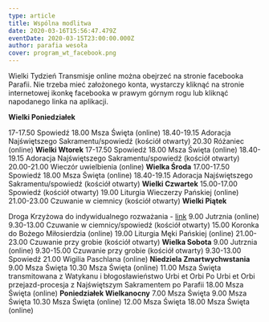 ```yaml
---
type: article
title: Wspólna modlitwa
date: 2020-03-16T15:56:47.479Z
eventDate: 2020-03-15T23:00:00.000Z
author: parafia wesoła
cover: program_wt_facebook.png
---
```

Wielki Tydzień       Transmisje online można obejrzeć na stronie facebooka Parafii. Nie trzeba mieć założonego konta, wystarczy kliknąć na stronie internetowej ikonkę facebooka w prawym górnym rogu lub kliknąć napodanego linka na aplikacji.

**Wielki Poniedziałek** 

17-17.50   Spowiedź  18.00   Msza Święta (online)
18.40-19.15   Adoracja Najświętszego Sakramentu/spowiedź (kościół otwarty)
20.30   Różaniec (online)
**Wielki Wtorek** 17-17.50   Spowiedź 
18.00   Msza Święta (online)
18.40-19.15   Adoracja Najświętszego Sakramentu/spowiedź (kościół otwarty)
20.00-21.00   Wieczór uwielbienia (online)
**Wielka Środa** 17.00-17.50   Spowiedź
18.00   Msza Święta (online)
18.40-19.15   Adoracja Najświętszego Sakramentu/spowiedź (kościół otwarty)
**Wielki Czwartek** 15.00-17.00   Spowiedź (kościół otwarty)
19.00   Liturgia Wieczerzy Pańskiej (online)
21.00-23.00   Czuwanie w ciemnicy (kościół otwarty)
**Wielki Piątek** 

Droga Krzyżowa do indywidualnego rozważania - [link](https://www.youtube.com/watch?v=tZIPjgHDs7M&fbclid=IwAR1bZgSXpP5I6LPslPJ243FQxkr9AZIomXypgzD1tpQclgLvoL_6zXUqKRs)
9.00   Jutrznia (online)
9.30-13.00   Czuwanie w ciemnicy/spowiedź (kościół otwarty)
15.00   Koronka do Bożego Miłosierdzia (online)
19.00   Liturgia Męki Pańskiej (online)
21.00-23.00   Czuwanie przy grobie (kościół otwarty)
**Wielka Sobota** 9.00   Jutrznia (online)
9.30-15.00    Czuwanie przy grobie (kościół otwarty)
9.30-13.00   Spowiedź 
21.00  Wigilia Paschlana (online)
**Niedziela Zmartwychwstania** 9.00   Msza Święta
10.30   Msza Święta (online)
11.00   Msza Święta transmitowana z Watykanu i błogosławieństwo Urbi et Orbi
Po Urbi et Orbi przejazd-procesja z Najświętszym Sakramentem po Parafii
18.00   Msza Święta (online)
**Poniedziałek Wielkanocny** 7.00   Msza Święta
9.00   Msza Święta
10.30   Msza Święta (online)
12.00   Msza Święta
18.00   Msza Święta (online)
